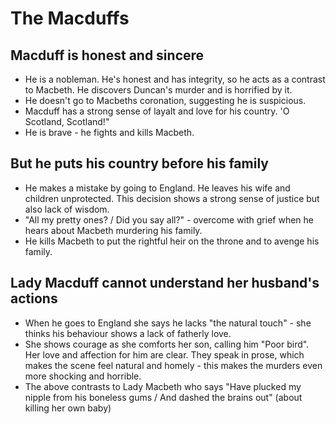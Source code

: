 # The Macduffs

## Macduff is honest and sincere
- He is a nobleman. He's honest and has integrity, so he acts as a contrast to Macbeth. He discovers Duncan's murder and is horrified by it.
- He doesn't go to Macbeths coronation, suggesting he is suspicious.
- Macduff has a strong sense of layalt and love for his country. 'O Scotland, Scotland!"
- He is brave - he fights and kills Macbeth.

## But he puts his country before his family
- He makes a mistake by going to England. He leaves his wife and children unprotected. This decision shows a strong sense of justice but also lack of wisdom.
- "All my pretty ones? / Did you say all?" - overcome with grief when he hears about Macbeth murdering his family.
- He kills Macbeth to put the rightful heir on the throne and to avenge his family.

## Lady Macduff cannot understand her husband's actions
- When he goes to England she says he lacks "the natural touch" - she thinks his behaviour shows a lack of fatherly love.
- She shows courage as she comforts her son, calling him "Poor bird". Her love and affection for him are clear. They speak in prose, which makes the scene feel natural and homely - this makes the murders even more shocking and horrible.
- The above contrasts to Lady Macbeth who says "Have plucked my nipple from his boneless gums / And dashed the brains out" (about killing her own baby)
